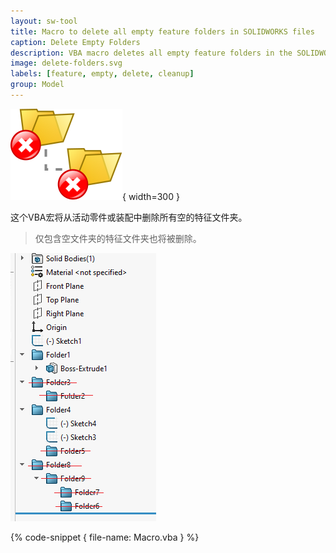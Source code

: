 ```yaml
---
layout: sw-tool
title: Macro to delete all empty feature folders in SOLIDWORKS files
caption: Delete Empty Folders
description: VBA macro deletes all empty feature folders in the SOLIDWORKS files (part or assembly)
image: delete-folders.svg
labels: [feature, empty, delete, cleanup]
group: Model
---
```

![删除特征管理器文件夹](delete-folders.svg){ width=300 }

这个VBA宏将从活动零件或装配中删除所有空的特征文件夹。

> 仅包含空文件夹的特征文件夹也将被删除。

![从特征管理器树中删除的空文件夹](deleted-empty-folders.png)

{% code-snippet { file-name: Macro.vba } %}